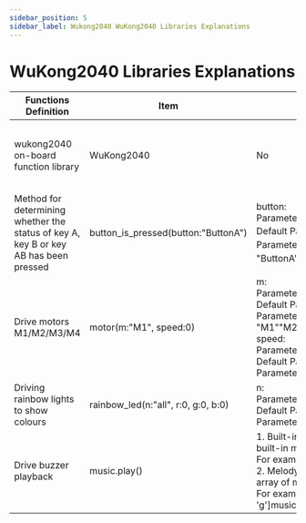```yaml
---
sidebar_position: 5
sidebar_label: Wukong2040 WuKong2040 Libraries Explanations
---
```


# WuKong2040 Libraries Explanations

| Functions Definition                                         | Item                                | Parameter                                                    | Return   Value                                          |
| ------------------------------------------------------------ | ----------------------------------- | ------------------------------------------------------------ | ------------------------------------------------------- |
| wukong2040 on-board function library                         | WuKong2040                          | No                                                           | Importing on-board function methods and properties      |
| Method for determining whether the status of key A, key B or key AB has been pressed | button_is_pressed(button:"ButtonA") | button:<br />Parameter type: str<br />Default Parameter："ButtonA"<br />Parameter Range：<br />"ButtonA"、\"ButtonB"、\"ButtonAB" | Pressing a key returns True, otherwise it returns False |
| Drive motors M1/M2/M3/M4                                     | motor(m:"M1", speed:0)              | m:<br />Parameter type: str<br />Default Parameter: "M1"<br />Parameter Range: "M1"\"M2"\"M3"\"M4"<br />speed:<br />Parameter type: int<br />Default Parameter: 0<br />Parameter Range: 0~100 | No                                                      |
| Driving rainbow lights to show colours                       | rainbow_led(n:"all", r:0, g:0, b:0) | n:<br />Parameter type: str<br />Default Parameter: "all"<br />Parameter Range: "0"\"1"\"all" | No                                                      |
| Drive buzzer playback                                        | music.play()                        | 1. Built-in music, calling up the built-in music names.<br />For example: music.DADADADUM<br />2. Melody array, a user-defined array of music codes. <br />For example: notes = ['c4:1', 'e', 'g']music.play(notes) | No                                                      |
